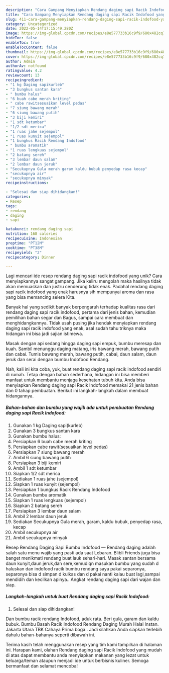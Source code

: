 ```yaml
---
description: "Cara Gampang Menyiapkan Rendang daging sapi Racik Indofood yang Lezat"
title: "Cara Gampang Menyiapkan Rendang daging sapi Racik Indofood yang Lezat"
slug: 411-cara-gampang-menyiapkan-rendang-daging-sapi-racik-indofood-yang-lezat
category: Uncategorized
date: 2022-05-14T17:15:49.280Z
image: https://img-global.cpcdn.com/recipes/e8e577733b16c9f9/680x482cq70/rendang-daging-sapi-racik-indofood-foto-resep-utama.jpg
hideToc: false
enableToc: true
enableTocContent: false
thumbnail: https://img-global.cpcdn.com/recipes/e8e577733b16c9f9/680x482cq70/rendang-daging-sapi-racik-indofood-foto-resep-utama.jpg
cover: https://img-global.cpcdn.com/recipes/e8e577733b16c9f9/680x482cq70/rendang-daging-sapi-racik-indofood-foto-resep-utama.jpg
author: Admin
authorAv: notfound
ratingvalue: 4.2
reviewcount: 13
recipeingredient:
- "1 kg Daging sapikurleb"
- "3 bungkus santan kara"
- " bumbu halus"
- "6 buah cabe merah kriting"
- " cabe rawitsesuaikan level pedas"
- "7 siung bawang merah"
- "6 siung bawang putih"
- "3 biji kemiri"
- "1 sdt ketumbar"
- "1/2 sdt merica"
- "1 ruas jahe sejempol"
- "1 ruas kunyit sejempol"
- "1 bungkus Racik Rendang Indofood"
- " bumbu aromatik"
- "1 ruas lengkuas sejempol"
- "2 batang sereh"
- "3 lembar daun salam"
- "2 lembar daun jeruk"
- "Secukupnya Gula merah garam kaldu bubuk penyedap rasa kecap"
- "secukupnya air"
- "secukupnya minyak"
recipeinstructions:

- "Selesai dan siap dihidangkan!"
categories:
- Resep
tags:
- rendang
- daging
- sapi

katakunci: rendang daging sapi 
nutrition: 168 calories
recipecuisine: Indonesian
preptime: "PT12M"
cooktime: "PT38M"
recipeyield: "2"
recipecategory: Dinner

---
```





Lagi mencari ide resep rendang daging sapi racik indofood yang unik? Cara menyiapkannya sangat gampang. Jika keliru mengolah maka hasilnya tidak akan memuaskan dan justru cenderung tidak enak. Padahal rendang daging sapi racik indofood yang enak harusnya sih mempunyai aroma dan rasa yang bisa memancing selera Kita.





Banyak hal yang sedikit banyak berpengaruh terhadap kualitas rasa dari rendang daging sapi racik indofood, pertama dari jenis bahan, kemudian pemilihan bahan segar dan Bagus, sampai cara membuat dan menghidangkannya. Tidak usah pusing jika hendak menyiapkan rendang daging sapi racik indofood yang enak,      asal sudah tahu triknya maka hidangan ini bisa jadi sajian istimewa.














Masak dengan api sedang hingga daging sapi empuk, bumbu meresap dan kuah. Sambil menunggu daging matang, iris bawang merah, bawang putih dan cabai. Tumis bawang merah, bawang putih, cabai, daun salam, daun jeruk dan serai dengan bumbu Indofood Rendang.






Nah, kali ini kita coba, yuk, buat rendang daging sapi racik indofood sendiri di rumah. Tetap dengan bahan sederhana, hidangan ini bisa memberi manfaat untuk membantu menjaga kesehatan tubuh kita. Anda bisa menyiapkan Rendang daging sapi Racik Indofood memakai 21 jenis bahan dan 0 tahap pembuatan. Berikut ini langkah-langkah dalam membuat hidangannya.

<!--inarticleads1-->

##### Bahan-bahan dan bumbu yang wajib ada untuk pembuatan Rendang daging sapi Racik Indofood:

1. Gunakan 1 kg Daging sapi(kurleb)
1. Gunakan 3 bungkus santan kara
1. Gunakan  bumbu halus:
1. Persiapkan 6 buah cabe merah kriting
1. Persiapkan  cabe rawit(sesuaikan level pedas)
1. Persiapkan 7 siung bawang merah
1. Ambil 6 siung bawang putih
1. Persiapkan 3 biji kemiri
1. Ambil 1 sdt ketumbar
1. Siapkan 1/2 sdt merica
1. Sediakan 1 ruas jahe (sejempol)
1. Siapkan 1 ruas kunyit (sejempol)
1. Persiapkan 1 bungkus Racik Rendang Indofood
1. Gunakan  bumbu aromatik
1. Siapkan 1 ruas lengkuas (sejempol)
1. Siapkan 2 batang sereh
1. Persiapkan 3 lembar daun salam
1. Ambil 2 lembar daun jeruk
1. Sediakan Secukupnya Gula merah, garam, kaldu bubuk, penyedap rasa, kecap
1. Ambil secukupnya air
1. Ambil secukupnya minyak


Resep Rendang Daging Sapi Bumbu Indofood — Rendang daging adalah salah satu menu wajib yang pasti ada saat Lebaran. Blibli Friends juga bisa banget menikmati rendang buat lauk sehari-hari. Masak santan bersama daun kunyit,daun jeruk,dan sere,kemudiqn masukan bumbu yang sudah d haluskan dan indofood racik bumbu rendang saya pakai separonya, separonya bisa d simpan d kulkas dan d pakai nanti kalau buat lagi,sampai mendidih dan kecilkan apinya.. Angkat rendang daging sapi dari wajan dan siap. 

<!--inarticleads2-->

##### Langkah-langkah untuk buat Rendang daging sapi Racik Indofood:


1. Selesai dan siap dihidangkan!

Dan bumbu racik rendang Indofood, aduk rata. Beri gula, garam dan kaldu bubuk. Bumbu Basah Racik Indofood Rendang Daging Murah Halal Instan. Jakarta Utara TBK Cahaya Prima boga.. Jadi silahkan Anda siapkan terlebih dahulu bahan-bahanya seperti dibawah ini. 

Terima kasih telah menggunakan resep yang tim kami tampilkan di halaman ini. Harapan kami, olahan Rendang daging sapi Racik Indofood yang mudah di atas dapat membantu anda menyiapkan makanan yang lezat untuk keluarga/teman ataupun menjadi ide untuk berbisnis kuliner. Semoga bermanfaat dan selamat mencoba!
